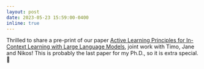 ```yaml
---
layout: post
date: 2023-05-23 15:59:00-0400
inline: true
---
```


Thrilled to share a pre-print of our paper [Active Learning Principles for In-Context Learning with Large Language Models](https://arxiv.org/abs/2305.14264), joint work with Timo, Jane and Nikos! This is probably the last paper for my Ph.D., so it is extra special.🖤
